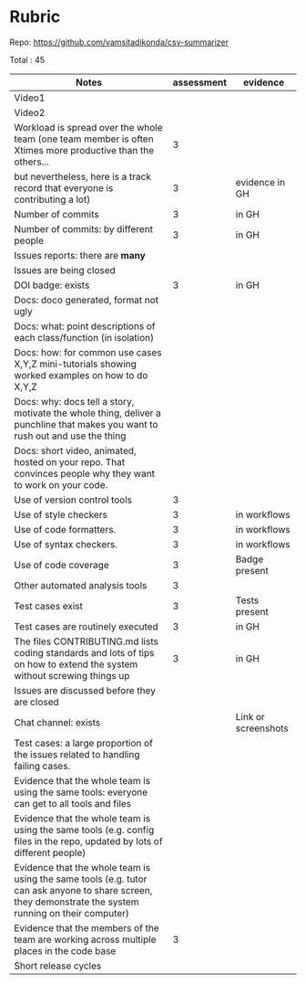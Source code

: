 # Rubric

Repo: https://github.com/vamsitadikonda/csv-summarizer

Total : 45


|Notes|assessment|evidence|
|-----|---------|----------|
|Video1| | |
|Video2| | |
|Workload is spread over the whole team (one team member is often Xtimes more productive than the others...| 3| |
but nevertheless, here is a track record that everyone is contributing a lot)| 3 |evidence in GH|
|Number of commits| 3 |in GH|
|Number of commits: by different people| 3 |in GH|
|Issues reports: there are **many**|
|Issues are being closed|  ||
|DOI badge: exists| 3 |in GH|
|Docs: doco generated, format not ugly |  ||
|Docs: what: point descriptions of each class/function (in isolation) |  | 
|Docs: how: for common use cases X,Y,Z mini-tutorials showing worked examples on how to do X,Y,Z| ||
|Docs: why: docs tell a story, motivate the whole thing, deliver a punchline that makes you want to rush out and use the thing| | |
|Docs: short video, animated, hosted on your repo. That convinces people why they want to work on your code.|  | |
|Use of version control tools| 3 | |
|Use of style checkers | 3 |in workflows|
|Use of code formatters. | 3 |in workflows|
|Use of syntax checkers. | 3 | in workflows|
|Use of code coverage | 3 | Badge present |
|Other automated analysis tools| 3 ||
|Test cases exist| 3 | Tests present |
|Test cases are routinely executed| 3 | in GH|
|The files CONTRIBUTING.md lists coding standards and lots of tips on how to extend the system without screwing things up| 3 | in GH |
|Issues are discussed before they are closed| ||
|Chat channel: exists| |Link or screenshots|
|Test cases: a large proportion of the issues related to handling failing cases.| ||
|Evidence that the whole team is using the same tools: everyone can get to all tools and files| | |
|Evidence that the whole team is using the same tools (e.g. config files in the repo, updated by lots of different people)| | |
|Evidence that the whole team is using the same tools (e.g. tutor can ask anyone to share screen, they demonstrate the system running on their computer)| | |
|Evidence that the members of the team are working across multiple places in the code base| 3 | |
|Short release cycles |  | |

